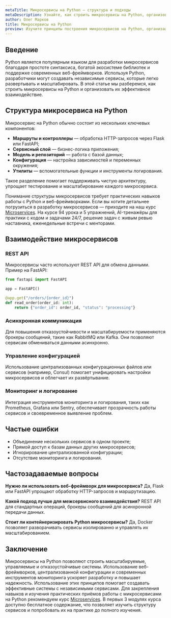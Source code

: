 ```yaml
---
metaTitle: Микросервисы на Python — структура и подходы
metaDescription: Узнайте, как строить микросервисы на Python, организовать проекты, настроить взаимодействие сервисов и обеспечить масштабируемость приложений
author: Олег Марков
title: Микросервисы на Python
preview: Изучите принципы построения микросервисов на Python, организацию структуры проектов и способы взаимодействия сервисов
---
```


## Введение

Python является популярным языком для разработки микросервисов благодаря простоте синтаксиса, богатой экосистеме библиотек и поддержке современных веб-фреймворков. Используя Python, разработчики могут создавать независимые сервисы, которые легко развертывать и масштабировать.
В этой статье мы разберемся, как строить микросервисы на Python и организовать их эффективное взаимодействие.

## Структура микросервиса на Python

Микросервис на Python обычно состоит из нескольких ключевых компонентов:

* **Маршруты и контроллеры** — обработка HTTP-запросов через Flask или FastAPI;
* **Сервисный слой** — бизнес-логика приложения;
* **Модель и репозиторий** — работа с базой данных;
* **Конфигурация** — настройка зависимостей и переменных окружения;
* **Утилиты** — вспомогательные функции и инструменты логирования.

Такое разделение помогает поддерживать чистую архитектуру, упрощает тестирование и масштабирование каждого микросервиса.

Понимание структуры микросервисов требует практических навыков работы с Python и веб-фреймворками. Если вы хотите детальнее погрузиться в разработку микросервисов — приходите на наш курс [Microservices](https://purpleschool.ru/course/microservices?utm_source=knowledgebase&utm_medium=article&utm_campaign=Mikroservisy_na_Python). На курсе 94 урока и 5 упражнений, AI-тренажёры для практики с кодом и задачами 24/7, решение задач с живым ревью наставника, еженедельные встречи с менторами.

## Взаимодействие микросервисов

### REST API

Микросервисы часто используют REST API для обмена данными. Пример на FastAPI:

```python
from fastapi import FastAPI

app = FastAPI()

@app.get("/orders/{order_id}")
def read_order(order_id: int):
    return {"order_id": order_id, "status": "processing"}
```

### Асинхронная коммуникация

Для повышения отказоустойчивости и масштабируемости применяются брокеры сообщений, такие как RabbitMQ или Kafka. Они позволяют сервисам обмениваться данными асинхронно.

### Управление конфигурацией

Использование централизованных конфигурационных файлов или сервисов (например, Consul) помогает унифицировать настройки микросервисов и облегчает их развёртывание.

### Мониторинг и логирование

Интеграция инструментов мониторинга и логирования, таких как Prometheus, Grafana или Sentry, обеспечивает прозрачность работы сервисов и своевременное выявление проблем.

## Частые ошибки

* Объединение нескольких сервисов в одном проекте;
* Прямой доступ к базам данных других микросервисов;
* Игнорирование централизованной конфигурации;
* Отсутствие мониторинга и логирования.

## Частозадаваемые вопросы

**Нужно ли использовать веб-фреймворк для микросервиса?**
Да, Flask или FastAPI упрощают обработку HTTP-запросов и маршрутизацию.

**Какой подход лучше для межсервисного взаимодействия?**
REST API для стандартных операций, брокеры сообщений для асинхронной передачи данных.

**Стоит ли контейнеризировать Python микросервисы?**
Да, Docker позволяет разворачивать сервисы изолированно и управлять их масштабированием.

## Заключение

Микросервисы на Python позволяют строить масштабируемые, управляемые и отказоустойчивые системы. Использование веб-фреймворков, централизованной конфигурации и современных инструментов мониторинга ускоряет разработку и повышает надежность.
Использование этих принципов помогает создавать эффективные системы с независимыми сервисами. Для закрепления навыков и изучения практических приёмов работы с микросервисами на Python рекомендуем курс [Microservices](https://purpleschool.ru/course/microservices?utm_source=knowledgebase&utm_medium=article&utm_campaign=Mikroservisy_na_Python).
В первых 3 модулях курса доступно бесплатное содержание, что позволяет изучить структуру сервисов и попробовать их на практике до полного изучения.
